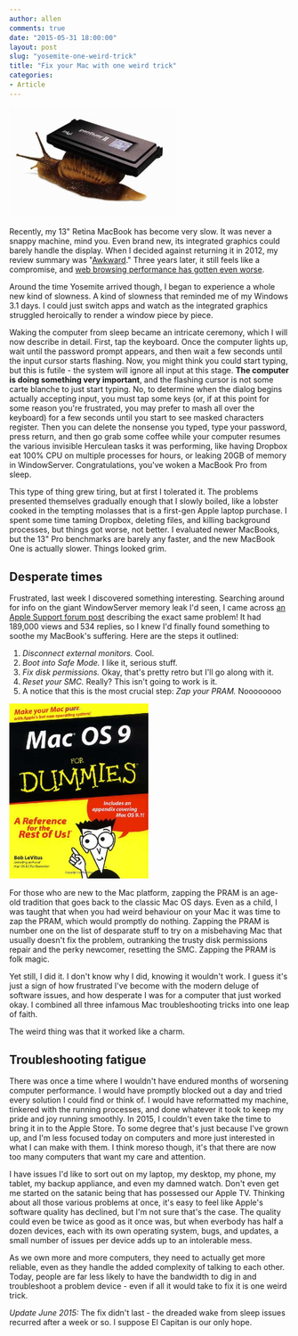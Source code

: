 ```yaml
---
author: allen
comments: true
date: "2015-05-31 18:00:00"
layout: post
slug: "yosemite-one-weird-trick"
title: "Fix your Mac with one weird trick"
categories:
- Article
---
```


<img src='/images/2015/pentium-snail.jpg' width='300' style='margin-bottom: 0'>

Recently, my 13" Retina MacBook has become very slow. It was never a snappy machine, mind you. Even brand new, its integrated graphics could barely handle the display. When I decided against returning it in 2012, my review summary was "[Awkward](http://www.allenpike.com/2012/the-retina-13-awkward/)." Three years later, it still feels like a compromise, and [web browsing performance has gotten even worse](http://www.quirksmode.org/blog/archives/2015/05/web_vs_native_l.html).

Around the time Yosemite arrived though, I began to experience a whole new kind of slowness. A kind of slowness that reminded me of my Windows 3.1 days. I could just switch apps and watch as the integrated graphics struggled heroically to render a window piece by piece. 

Waking the computer from sleep became an intricate ceremony, which I will now describe in detail. First, tap the keyboard. Once the computer lights up, wait until the password prompt appears, and then wait a few seconds until the input cursor starts flashing. Now, you might think you could start typing, but this is futile - the system will ignore all input at this stage. **The computer is doing something very important**, and the flashing cursor is not some carte blanche to just start typing. No, to determine when the dialog begins actually accepting input, you must tap some keys (or, if at this point for some reason you're frustrated, you may prefer to mash all over the keyboard) for a few seconds until you start to see masked characters register. Then you can delete the nonsense you typed, type your password, press return, and then go grab some coffee while your computer resumes the various invisible Herculean tasks it was performing, like  having Dropbox eat 100% CPU on multiple processes for hours, or leaking 20GB of memory in WindowServer. Congratulations, you've woken a MacBook Pro from sleep.

This type of thing grew tiring, but at first I tolerated it. The problems presented themselves gradually enough that I slowly boiled, like a lobster cooked in the tempting molasses that is a first-gen Apple laptop purchase. I spent some time taming Dropbox, deleting files, and killing background processes, but things got worse, not better. I evaluated newer MacBooks, but the 13" Pro benchmarks are barely any faster, and the new MacBook One is actually slower. Things looked grim.

## Desperate times

Frustrated, last week I discovered something interesting. Searching around for info on the giant WindowServer memory leak I'd seen, I came across [an Apple Support forum post](https://discussions.apple.com/thread/6623697) describing the exact same problem! It had 189,000 views and 534 replies, so I knew I'd finally found something to soothe my MacBook's suffering. Here are the steps it outlined:

1. *Disconnect external monitors.* Cool.
2. *Boot into Safe Mode.* I like it, serious stuff.
3. *Fix disk permissions.* Okay, that's pretty retro but I'll go along with it.
4. *Reset your SMC.* Really? This isn't going to work is it.
5. A notice that this is the most crucial step: *Zap your PRAM.* Noooooooo

<img src='/images/2015/mac-dummies.jpg' width='250'>

For those who are new to the Mac platform, zapping the PRAM is an age-old tradition that goes back to the classic Mac OS days. Even as a child, I was taught that when you had weird behaviour on your Mac it was time to zap the PRAM, which would promptly do nothing. Zapping the PRAM is number one on the list of desparate stuff to try on a misbehaving Mac that usually doesn't fix the problem, outranking the trusty disk permissions repair and the perky newcomer, resetting the SMC. Zapping the PRAM is folk magic.

Yet still, I did it. I don't know why I did, knowing it wouldn't work. I guess it's just a sign of how frustrated I've become with the modern deluge of software issues, and how desperate I was for a computer that just worked okay. I combined all three infamous Mac troubleshooting tricks into one leap of faith.

The weird thing was that it worked like a charm.

## Troubleshooting fatigue

There was once a time where I wouldn't have endured months of worsening computer performance. I would have promptly blocked out a day and tried every solution I could find or think of. I would have reformatted my machine, tinkered with the running processes, and done whatever it took to keep my pride and joy running smoothly. In 2015, I couldn't even take the time to bring it in to the Apple Store. To some degree that's just because I've grown up, and I'm less focused today on computers and more just interested in what I can make with them. I think moreso though, it's that there are now too many computers that want my care and attention.

I have issues I'd like to sort out on my laptop, my desktop, my phone, my tablet, my backup appliance, and even my damned watch. Don't even get me started on the satanic being that has possessed our Apple TV. Thinking about all those various problems at once, it's easy to feel like Apple's software quality has declined, but I'm not sure that's the case. The quality could even be twice as good as it once was, but when everbody has half a dozen devices, each with its own operating system, bugs, and updates, a small number of issues per device adds up to an intolerable mess.

As we own more and more computers, they need to actually get more reliable, even as they handle the added complexity of talking to each other. Today, people are far less likely to have the bandwidth to dig in and troubleshoot a problem device - even if all it would take to fix it is one weird trick.

*Update June 2015:* The fix didn't last - the dreaded wake from sleep issues recurred after a week or so. I suppose El Capitan is our only hope.
